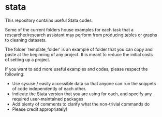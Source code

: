 # stata

This repository contains useful Stata codes. 

Some of the current folders house examples for each task that a researcher/research assistant may perform from producing tables or graphs to cleaning datasets. 

The folder `template_folder' is an example of folder that you can copy and paste at the beginning of any project. It is meant to reduce the initial costs of setting up a project. 

If you want to add more useful examples and codes, please respect the following:
- Use sysuse / easily accessible data so that anyone can run the snippets of code independently of each other.
- Indicate the Stata version that you are using for each, and specify any required user-maintained packages
- Add plenty of comments to clarify what the non-trivial commands do 
- Please credit appropriately!



